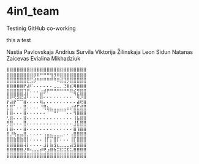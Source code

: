 # 4in1_team
 Testinig GitHub co-working
 
 this a test


Nastia Pavlovskaja
Andrius Survila
Viktorija Žilinskaja
Leon Sidun
Natanas Zaicevas
Evialina Mikhadziuk
```
⣿⣿⣿⣿⣿⣿⣿⣿⣿⣿⣿⣿⣿⣿⣿⣿⣿⣿⣿⣿⣿⣿⣿⣿
⣿⣿⣿⣿⣿⣿⣿⣿⡿⠿⠛⠛⠛⢻⡻⠿⣿⣿⣿⣿⣿⣿⣿⣿
⣿⣿⣿⣿⣿⣿⣟⣫⡾⠛⠛⠛⠛⠛⠛⠿⣾⣽⡻⣿⣿⣿⣿⣿
⣿⣿⣿⣿⣿⡟⣼⠏⠄⠄⠄⠄⠄⠄⣀⣀⡀⣙⣿⣎⢿⣿⣿⣿
⣿⣿⣿⣿⣿⢹⡟⠄⠄⠄⣰⡾⠟⠛⠛⠛⠛⠛⠛⠿⣮⡻⣿⣿
⣿⡿⢟⣻⣟⣽⠇⠄⠄⠄⣿⠄⠄⠄⠄⠄⠄⠄⠄⠄⠈⢿⡹⣿
⡟⣼⡟⠉⠉⣿⠄⠄⠄⠄⢿⡄⠄⠄⠄⠄⠄⠄⠄⠄⠄⣼⢟⣿
⣇⣿⠁⠄⠄⣿⠄⠄⠄⠄⠘⢿⣦⣄⣀⣀⣀⣀⣤⡴⣾⣏⣾⣿
⡇⣿⠄⠄⠄⣿⠄⠄⠄⠄⠄⠄⠈⠉⠛⠋⠉⠉⠄⠄⢻⣿⣿⣿
⢃⣿⠄⠄⠄⣿⠄⠄⠄⠄⠄⠄⠄⠄⠄⠄⠄⠄⠄⠄⢸⣧⣿⣿
⡻⣿⠄⠄⠄⣿⠄⠄⠄⠄⠄⠄⠄⠄⠄⠄⠄⠄⠄⠄⣸⣧⣿⣿
⡇⣿⠄⠄⠄⣿⠄⠄⠄⠄⠄⠄⠄⠄⠄⠄⠄⠄⠄⠄⣿⢹⣿⣿
⣿⡸⢷⣤⣤⣿⡀⠄⠄⠄⠄⢠⣤⣄⣀⣀⣀⠄⠄⢠⣿⣿⣿⣿
⣿⣿⣷⣿⣷⣿⡇⠄⠄⠄⠄⢸⡏⡍⣿⡏⠄⠄⠄⢸⡏⣿⣿⣿
⣿⣿⣿⣿⣿⢼⡇⠄⠄⠄⠄⣸⡇⣷⣻⣆⣀⣀⣀⣼⣻⣿⣿⣿
⣿⣿⣿⣿⣿⣜⠿⢦⣤⣤⡾⢟⣰⣿⣷⣭⣯⣭⣯⣥⣿⣿⣿⣿
⣿⣿⣿⣿⣿⣿⣿⣿⣿⣿⣿⣿⣿⣿⣿⣿⣿⣿⣿⣿⣿⣿⣿⣿
```